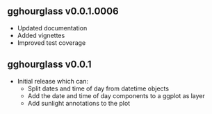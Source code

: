 gghourglass v0.0.1.0006
-------------

  * Updated documentation
  * Added vignettes
  * Improved test coverage

gghourglass v0.0.1
-------------

  * Initial release which can:
    * Split dates and time of day from datetime objects
    * Add the date and time of day components to a ggplot as layer
    * Add sunlight annotations to the plot
